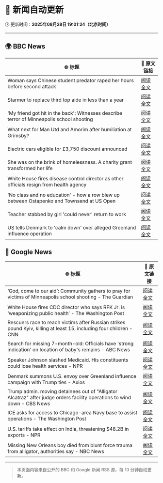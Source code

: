 # 🧠 新闻自动更新

🕒 更新时间：**2025年08月28日 19:01:24（北京时间）**

---

## 🌍 BBC News

| 🌐 标题 | 🔗 原文链接 |
|--------|-------------|
| Woman says Chinese student predator raped her hours before second attack | [阅读全文](https://www.bbc.com/news/articles/c79l4z3v3p3o?at_medium=RSS&at_campaign=rss) |
| Starmer to replace third top aide in less than a year | [阅读全文](https://www.bbc.com/news/articles/czr6zmd5d0ro?at_medium=RSS&at_campaign=rss) |
| 'My friend got hit in the back': Witnesses describe terror of Minneapolis school shooting | [阅读全文](https://www.bbc.com/news/articles/cev2w1elx7wo?at_medium=RSS&at_campaign=rss) |
| What next for Man Utd and Amorim after humiliation at Grimsby? | [阅读全文](https://www.bbc.com/sport/football/articles/cnv7lz9nlq5o?at_medium=RSS&at_campaign=rss) |
| Electric cars eligible for £3,750 discount announced | [阅读全文](https://www.bbc.com/news/articles/cvgvywyev1do?at_medium=RSS&at_campaign=rss) |
| She was on the brink of homelessness. A charity grant transformed her life | [阅读全文](https://www.bbc.com/news/articles/ce83716edj1o?at_medium=RSS&at_campaign=rss) |
| White House fires disease control director as other officials resign from health agency | [阅读全文](https://www.bbc.com/news/articles/cwy3zjxy3dwo?at_medium=RSS&at_campaign=rss) |
| 'No class and no education' - how a row blew up between Ostapenko and Townsend at US Open | [阅读全文](https://www.bbc.com/sport/tennis/articles/c87ev17en4yo?at_medium=RSS&at_campaign=rss) |
| Teacher stabbed by girl 'could never' return to work | [阅读全文](https://www.bbc.com/news/articles/c1jn404ndlno?at_medium=RSS&at_campaign=rss) |
| US tells Denmark to 'calm down' over alleged Greenland influence operation | [阅读全文](https://www.bbc.com/news/articles/c0j9l08902eo?at_medium=RSS&at_campaign=rss) |

## 📰 Google News

| 🌐 标题 | 🔗 原文链接 |
|--------|-------------|
| ‘God, come to our aid’: Community gathers to pray for victims of Minneapolis school shooting - The Guardian | [阅读全文](https://news.google.com/rss/articles/CBMi0gFBVV95cUxONVRYeTZmckhWTldpcHE2Vm1fejcwZnZZbTlldDNjNG9mZ1p4SDBmZy0wTlVLa1c5Vkt0cmUtNHNCcG54UXJ2eFRwaEs4RWJQaUhpSHVtTEw5aWlmVktDLTZjWE5aNnVhZ29vYUVmcVEzLUk2dHREUU1FR0k1d25nZzk1dWZoSGY1eFlIcGFoeDU0T2dtREVHektyNGx4Q2FzN29makpETzQ5Q2FNR3U4YWtxY0RIQkdZWHJscHlkTklRTXRRdzE0WkE3TjdhejQwWkE?oc=5) |
| White House fires CDC director who says RFK Jr. is ‘weaponizing public health’ - The Washington Post | [阅读全文](https://news.google.com/rss/articles/CBMiiwFBVV95cUxQOEpkdkw4QWxqWHJJV0hHU0o3eTkzSnozVVJGcnZtTUFuSm1PYWw0ekZqYmp1REU2b25UZ2dRVlhJSEdTaEt4dkIzX2Rfb2xZV1E2X2o2S2IwNTZKV0JUWEtDMV8zQWFiOWpfWnJfWnpvZTBEYWdWUW1HeThhZGFhNEswbWg1LVNlb0Vz?oc=5) |
| Rescuers race to reach victims after Russian strikes pound Kyiv, killing at least 15, including four children - CNN | [阅读全文](https://news.google.com/rss/articles/CBMifkFVX3lxTE40OF94eFhmOTJQUjd1dHdtMU52a0xIMWotbDkyY3FmYnZtQlBGQlh6eFJxMFl1RFdJYzV0Z2U0dDRhSFJxSWZOWWp5T3hwdmZBLXl4Y3VCZEcyNUJabzZKa2xqZUlPMHFyOHRhWUpRMTRvU184OFY0SS1RZkNLdw?oc=5) |
| Search for missing 7-month-old: Officials have 'strong indication' on location of baby's remains - ABC News | [阅读全文](https://news.google.com/rss/articles/CBMipwFBVV95cUxQNXQyNm9LSzlvdV9XTnp3VnhfMjEzUlFpOEotZTRZc2dfTzAtWUhiZDRpbzdVSzZ1U1dkZ2htYmFLaFlGZkdCMU5ERFFlUmMydl9WQnE5WWdYdGNFdnc1d1BZcFhrbVdDMnJTTXpIeDlub3BmNWhQVXBtcjB6blhzVXAwRy16VXdTdWh2NGRPbTFvNS1wYTEwZGdVN2xXbENBQnVBQmpLNNIBrAFBVV95cUxOeEhaa1dCUmxvU3BteFZtemh0el82eHJjUVhTLWI0czY3d3lsQUlPaVp4c3c3UmFDRnU0RXRtNVNRLVNha1llTkRka0pfSExrLVFSRlJDVHNQeHNydVZTZWtXWFlPYl9nUUdqUnZ1MllYZTgzUEFlLUhkMGI0WXJXODRxNUZKSnhieDRtNi1VbXhtamdWM2JlQTRxM09oMDZXMGU5LWJTOWtlSGZH?oc=5) |
| Speaker Johnson slashed Medicaid. His constituents could lose health services - NPR | [阅读全文](https://news.google.com/rss/articles/CBMijAFBVV95cUxPTzNFUnNkTzhuMFlrYjNzSEhmOVo2dzlJMlNSbVhRbThabEprZzN4Q1RhZkZkQ2l2ZjUtYmMyYTRPQk11OURVNVNPRkk1cHpPd1dmTElTUGExaWdyd1RNWVJEUlZJNnF0anBsY2FfeDVlemtjaVlhYnd0V2h1TlZVd21EdG5IQnl4aFlzVg?oc=5) |
| Denmark summons U.S. envoy over Greenland influence campaign with Trump ties - Axios | [阅读全文](https://news.google.com/rss/articles/CBMiiAFBVV95cUxNWnpibjR5Yk4yUURXY0xsOUU0bklVOEZGbHF0cmM0YTNXLWdNbk42TVBST0R4dkJmLVNfUzZ5OWFseXplcFZTWjhyaEJuM18tV0lYU3ZoMzVKaW9rdFRON2VuZWUyY2VpUDdMOHNYMHBzVlV0MC03elVQbHVYUDBGNVFpUC1IY3Ux?oc=5) |
| Trump admin. moving detainees out of "Alligator Alcatraz" after judge orders facility operations to wind down - CBS News | [阅读全文](https://news.google.com/rss/articles/CBMilgFBVV95cUxOTEp6eklqQVBVaFhsRE1RbHdDU1NYay1DdDdfaHR4UlVIUnVhZmRKeUNnSUNOT3lBZzlLOUFuZ3VGT2h2bTJTUy1Vd1RqQ0RJaWdmQzZTNVZWWEk2RWgzb3NKSkJyYVhqcVNjVHJwdk9ta05JaHNZMWN2WG9taWZhLTdhUlJrYzhYSExIUzF1V0lsLXViVWfSAZsBQVVfeXFMTzFyMWp3QldPNl9Ndnhldml0LWw2YVV5VTV2VXoteV9JeE5jWWxITnN4NkhqZF9jQ0JyUjF0UjVPWnRHWEMwRGxHdVc2ckNkYUs3YjRlSjd4eVY3MWVJcHNjeEYtRkdFSUdlczdIMTNjTjV1dFRaY1RxNTBqMmpKbDktd1RnNGFCQk5UUnhMLWYwOXFTM2RWVWFYSTA?oc=5) |
| ICE asks for access to Chicago-area Navy base to assist operations - The Washington Post | [阅读全文](https://news.google.com/rss/articles/CBMikAFBVV95cUxOUURFaWhnMmlOUEtycE1tWWZpcXJpWnc1dnU0a3BzLWczZlJZYXNpY3pCbER5SGNxREFjaURuWjdiRThyODJ3dzlvS1kzRUtpZGlCTC14bWwzQXZlRTNTR3g3ZGxvNWNiNkJoa0tITlZoYWVrVDRfakdMUW9HVDl3ZS1xYWI4eURpT2JvODRkZDM?oc=5) |
| U.S. tariffs take effect on India, threatening $48.2B in exports - NPR | [阅读全文](https://news.google.com/rss/articles/CBMihwFBVV95cUxQZ052RnFBRU15WG0wSWctS3JiVXBLNmZSRkN5QktUSHVNRmhYS1g0NmVqS2FPcjlyX2dMSVUwalJnM2h5ZkJfQkphcGtYUFJzcmFTSkFfeU9hSnNQc3RjMDNRbGRZZVU3ZTR4VVVLV25DNzJMaWZfbXpHU05BaDA0MEFyN25jY0U?oc=5) |
| Missing New Orleans boy died from blunt force trauma from alligator, authorities say - NBC News | [阅读全文](https://news.google.com/rss/articles/CBMiuAFBVV95cUxOek5KQWFYc2tqaGtJTVFDcENVakRpdm1ObEVqZGlDTUFmdWhpelNCSVZ0RlhvZlFHM2FOQmhqZ19GQ2hrcUlKSXkwaEFleXVxenFhOGJlTWl4Yy1UbGJzQmFqMWlPdFdteFpmOTdUdjBjbUw4YUxTTUhKS3BWSUUyeFdSTjd5VmRlYnJDSDduQ1V1T2FDTnlQQklkck9RblJXWGw5NXBSbXZiZlJTMTNLSGRMMlpfeVJM0gFWQVVfeXFMTVpiMGtOT3R4S2RwbHg0S3Q1b1ZMeld1Rkk2ZFR3cjlMZVNPOHE4eEZEaUl5OEhacC0zRWE2SDBXSnR6akJpV1JPcmdhaW00cWloZ0VTR0E?oc=5) |

---
> 本页面内容来自公开的 BBC 和 Google 新闻 RSS 源，每 10 分钟自动更新。